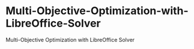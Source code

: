 # Multi-Objective-Optimization-with-LibreOffice-Solver
Multi-Objective Optimization with LibreOffice Solver
